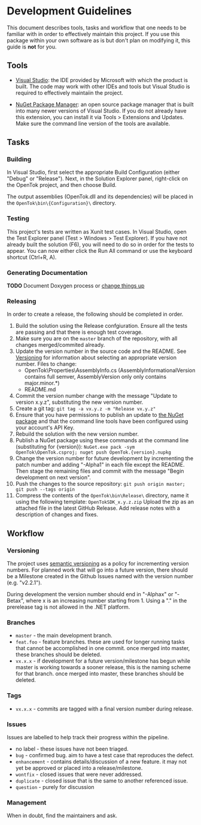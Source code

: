 # Development Guidelines

This document describes tools, tasks and workflow that one needs to be familiar with in order to effectively maintain
this project. If you use this package within your own software as is but don't plan on modifying it, this guide is
**not** for you.

## Tools

*  [Visual Studio](http://www.visualstudio.com/): the IDE provided by Microsoft with which the product is built. The
   code may work with other IDEs and tools but Visual Studio is required to effectively maintaiin the project.

*  [NuGet Package Manager](http://www.nuget.org/): an open source package manager that is built into many newer
   versions of Visual Studio. If you do not already have this extension, you can install it via
   Tools > Extensions and Updates. Make sure the command line version of the tools are available.

## Tasks

### Building

In Visual Studio, first select the appropriate Build Configuration (either "Debug" or "Release"). Next, in the Solution
Explorer panel, right-click on the OpenTok project, and then choose Build.

The output assemblies (OpenTok.dll and its dependencies) will be placed in the `OpenTok\bin\{Configuration}\` directory.

### Testing

This project's tests are written as Xunit test cases. In Visual Studio, open the Test Explorer panel (Test > Windows >
Test Explorer). If you have not already built the solution (F6), you will need to do so in order for the tests to appear.
You can now either click the Run All command or use the keyboard shortcut (Ctrl+R, A).

### Generating Documentation

**TODO** Document Doxygen process or [change things up](https://github.com/opentok/Opentok-.NET-SDK/issues/31)

### Releasing

In order to create a release, the following should be completed in order.

1. Build the solution using the Release confgiuration. Ensure all the tests are passing and that there is enough test coverage.
1. Make sure you are on the `master` branch of the repository, with all changes merged/commited already.
1. Update the version number in the source code and the README. See [Versioning](#versioning) for information
   about selecting an appropriate version number. Files to change:
   - OpenTok\Properties\AssemblyInfo.cs (AssemblyInformationalVersion contains full semver, AssemblyVersion only
     only contains major.minor.*)
   - README.md
1. Commit the version number change with the message "Update to version x.y.z", substituting the new version number.
1. Create a git tag: `git tag -a vx.y.z -m "Release vx.y.z"`
1. Ensure that you have permissions to publish an update to [the NuGet package](https://www.nuget.org/packages/OpenTok/)
   and that the command line tools have been configured using your account's API Key.
1. Rebuild the solution with the new version number.
1. Publish a NuGet package using these commands at the command line (substituting for {version}):
   `NuGet.exe pack -sym OpenTok\OpenTok.csproj; nuget push OpenTok.{version}.nupkg`
1. Change the version number for future development by incrementing the patch number and
   adding "-Alpha1" in each file except the README. Then stage the remaining files and commit with the message
   "Begin development on next version".
1. Push the changes to the source repository: `git push origin master; git push --tags origin`
1. Compress the contents of the `OpenTok\bin\Release\` directory, name it using the following template: `OpenTokSDK_x.y.z.zip`
   Upload the zip as an attached file in the latest GitHub Release. Add release notes with a description of changes and fixes.

## Workflow

### Versioning

The project uses [semantic versioning](http://semver.org/) as a policy for incrementing version numbers. For planned
work that will go into a future version, there should be a Milestone created in the Github Issues named with the version
number (e.g. "v2.2.1").

During development the version number should end in "-Alphax" or "-Betax", where x is an increasing number starting from 1.
Using a "." in the prerelease tag is not allowed in the .NET platform.

### Branches

*  `master` - the main development branch.
*  `feat.foo` - feature branches. these are used for longer running tasks that cannot be accomplished in one commit.
   once merged into master, these branches should be deleted.
*  `vx.x.x` - if development for a future version/milestone has begun while master is working towards a sooner
   release, this is the naming scheme for that branch. once merged into master, these branches should be deleted.

### Tags

*  `vx.x.x` - commits are tagged with a final version number during release.

### Issues

Issues are labelled to help track their progress within the pipeline.

*  no label - these issues have not been triaged.
*  `bug` - confirmed bug. aim to have a test case that reproduces the defect.
*  `enhancement` - contains details/discussion of a new feature. it may not yet be approved or placed into a
   release/milestone.
*  `wontfix` - closed issues that were never addressed.
*  `duplicate` - closed issue that is the same to another referenced issue.
*  `question` - purely for discussion

### Management

When in doubt, find the maintainers and ask.
